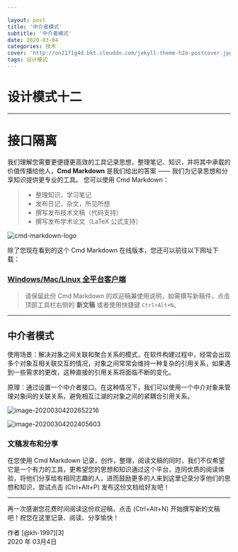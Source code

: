 ```yaml
---

layout: post
title: '中介者模式'
subtitle: '中介者模式'
date: 2020-03-04
categories: 技术
cover: 'http://on2171g4d.bkt.clouddn.com/jekyll-theme-h2o-postcover.jpg'
tags: 设计模式﻿
---
```


# 设计模式十二

------

# 接口隔离

我们理解您需要更便捷更高效的工具记录思想，整理笔记、知识，并将其中承载的价值传播给他人，**Cmd Markdown** 是我们给出的答案 —— 我们为记录思想和分享知识提供更专业的工具。 您可以使用 Cmd Markdown：

> * 整理知识，学习笔记
> * 发布日记，杂文，所见所想
> * 撰写发布技术文稿（代码支持）
> * 撰写发布学术论文（LaTeX 公式支持）

![cmd-markdown-logo](https://www.zybuluo.com/static/img/logo.png)

除了您现在看到的这个 Cmd Markdown 在线版本，您还可以前往以下网址下载：

### [Windows/Mac/Linux 全平台客户端](https://www.zybuluo.com/cmd/)

> 请保留此份 Cmd Markdown 的欢迎稿兼使用说明，如需撰写新稿件，点击顶部工具栏右侧的 <i class="icon-file"></i> **新文稿** 或者使用快捷键 `Ctrl+Alt+N`。

------

## 中介者模式

使用场景：解决对象之间关联和聚合关系的模式，在软件构建过程中，经常会出现多个对象互相关联交互的情况，对象之间常常会维持一种复杂的引用关系，如果遇到一些需求的更改，这种直接的引用关系将面临不断的变化。

原理：通过设置一个中介者接口。在这种情况下，我们可以使用一个中介对象来管理对象间的关联关系，避免相互江湖的对象之间的紧耦合引用关系。

![image-20200304202652216](C:\Users\Administrator\AppData\Roaming\Typora\typora-user-images\image-20200304202652216.png)


![image-20200304202405603](C:\Users\Administrator\AppData\Roaming\Typora\typora-user-images\image-20200304202405603.png)



### 文稿发布和分享

在您使用 Cmd Markdown 记录，创作，整理，阅读文稿的同时，我们不仅希望它是一个有力的工具，更希望您的思想和知识通过这个平台，连同优质的阅读体验，将他们分享给有相同志趣的人，进而鼓励更多的人来到这里记录分享他们的思想和知识，尝试点击 <i class="icon-share"></i> (Ctrl+Alt+P) 发布这份文档给好友吧！

------

再一次感谢您花费时间阅读这份欢迎稿，点击 <i class="icon-file"></i> (Ctrl+Alt+N) 开始撰写新的文稿吧！祝您在这里记录、阅读、分享愉快！

作者 [@kh-1997][3]     
2020 年 03月4日    